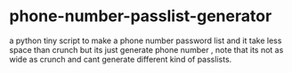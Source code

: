 # phone-number-passlist-generator
a python tiny script to make a phone number password list and it take less space than crunch but its just generate phone number , note that its not as wide as crunch and cant generate different kind of passlists.
